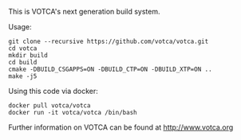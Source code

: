 This is VOTCA's next generation build system. 

Usage:
```
git clone --recursive https://github.com/votca/votca.git
cd votca
mkdir build
cd build
cmake -DBUILD_CSGAPPS=ON -DBUILD_CTP=ON -DBUILD_XTP=ON ..
make -j5
```

Using this code via docker:
```
docker pull votca/votca
docker run -it votca/votca /bin/bash
```

Further information on VOTCA can be found at http://www.votca.org
